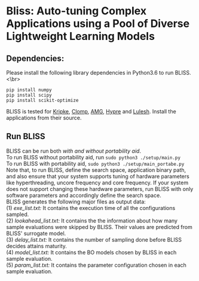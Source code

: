 # Bliss: Auto-tuning Complex Applications using a Pool of Diverse Lightweight Learning Models 

## Dependencies:
Please install the following library dependencies in Python3.6 to run BLISS. <\br>
```
pip install numpy 
pip install scipy
pip install scikit-optimize
```
BLISS is tested for [Kripke](https://github.com/LLNL/Kripke), [Clomp](https://asc.llnl.gov/coral-2-benchmarks), [AMG](https://github.com/LLNL/AMG), [Hypre](https://github.com/LLNL/AMG) and [Lulesh](https://asc.llnl.gov/codes/proxy-apps/lulesh). Install the applications from their source. </br> 

## Run BLISS

BLISS can be run both *with and without portability aid*. </br>
To run BLISS without portability aid, run ``` sudo python3 ./setup/main.py ``` </br>
To run BLISS with portability aid, ``` sudo python3 ./setup/main_portabe.py ``` </br>
Note that, to run BLISS, define the search space, application binary path, and also ensure that your system supports tuning of hardware parameters like hyperthreading, uncore frequency and core frequency. If your system does not support changing these hardware parameters, run BLISS with only software parameters and accordingly define the search space. </br>
BLISS generates the following major files as output data: </br>
(1) *exe_list.txt:* It contains the execution time of all the configurations sampled. </br>
(2) *lookahead_list.txt:* It contains the the information about how many sample evaluations were skipped by BLISS. Their values are predicted from BLISS' surrogate model. </br>
(3) *delay_list.txt:* It contains the number of sampling done before BLISS decides attains maturity.</br>
(4) *model_list.txt:* It contains the BO models chosen by BLISS in each sample evaluation.</br>
(5) *param_list.txt:* It contains the parameter configuration chosen in each sample evaluation.</br> 
